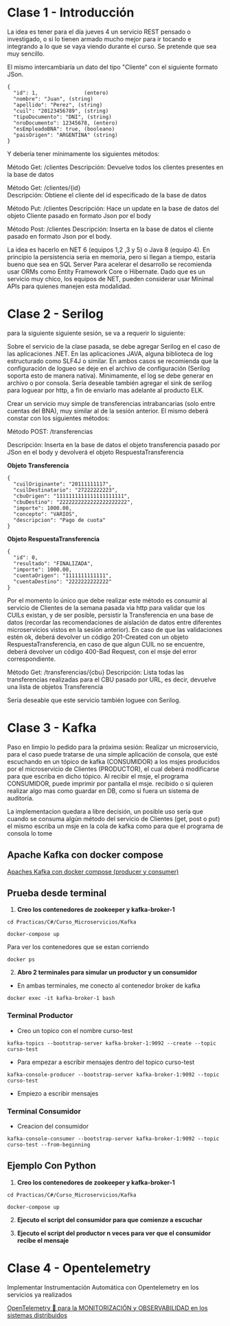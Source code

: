 # Clase 1 - Introducción

La idea es tener para el día jueves 4 un servicio REST pensado o investigado, o si lo tienen armado mucho mejor para ir tocando e integrando a lo que se vaya viendo durante el curso. Se pretende que sea muy sencillo.

El mismo intercambiaría un dato del tipo "Cliente" con el siguiente formato JSon.

```
{
  "id": 1,               (entero)
  "nombre": "Juan", (string)
  "apellido": "Perez", (string)
  "cuil": "20123456789", (string)
  "tipoDocumento": "DNI", (string)
  "nroDocumento": 12345678, (entero)
  "esEmpleadoBNA": true, (booleano)
  "paisOrigen": "ARGENTINA" (string)
}
```

Y debería tener mínimamente los siguientes métodos:

Método Get:  /clientes
Descripción: Devuelve todos los clientes presentes en la base de datos

Método Get:  /clientes/{id}  
Descripción: Obtiene el cliente del id especificado de la base de datos

Método Put:  /clientes
Descripción: Hace un update en la base de datos del objeto Cliente pasado en formato Json por el body

Método Post:  /clientes
Descripción: Inserta en la base de datos el cliente pasado en formato Json por el body.


La idea es hacerlo en NET 6 (equipos 1,2 ,3 y 5) o Java 8 (equipo 4). En principio la persistencia seria en memoria, pero si llegan a tiempo, estaría bueno que sea en SQL Server
Para acelerar el desarrollo se recomienda usar ORMs como Entity Framework Core o Hibernate. Dado que es un servicio muy chico, los equipos de NET, pueden considerar usar Minimal APIs para quienes manejen esta modalidad.

# Clase 2 - Serilog

para la siguiente siguiente sesión, se va a requerir lo siguiente:

 Sobre el servicio de la clase pasada, se debe agregar Serilog en el caso de las aplicaciones .NET. En las aplicaciones JAVA, alguna biblioteca de log estructurado como SLF4J o similar. En ambos casos se recomienda que la configuración de logueo se deje en el archivo de configuración (Serilog soporta esto de manera nativa). Minimamente, el log se debe generar en archivo o por consola.
Sería deseable también agregar el sink de serilog para loguear por http, a fin de enviarlo mas adelante al producto ELK.

Crear un servicio muy simple de transferencias intrabancarias (solo entre cuentas del BNA), muy similar al de la sesión anterior. El mismo deberá constar con los siguientes métodos:

Método POST:  /transferencias

Descripción: Inserta en la base de datos el objeto transferencia pasado por JSon en el body y devolverá el objeto RespuestaTransferencia


**Objeto Transferencia**
```
{
  "cuilOriginante": "20111111117",
  "cuilDestinatario": "27222222223",
  "cbuOrigen": "1111111111111111111111",
  "cbuDestino": "2222222222222222222222",
  "importe": 1000.00,
  "concepto": "VARIOS",
  "descripcion": "Pago de cuota"
}
```

**Objeto RespuestaTransferencia**
```
{
  "id": 0,
  "resultado": "FINALIZADA",
  "importe": 1000.00,
  "cuentaOrigen": "1111111111111",
  "cuentaDestino": "2222222222222"
}
```

Por el momento lo único que debe realizar este método es consumir al servicio de Clientes de la semana pasada via http  para validar que los CUILs existan, y de ser posible, persistir la Transferencia en una base de datos (recordar las recomendaciones de aislación de datos entre diferentes microservicios vistos en la sesión anterior).
En caso de que las validaciones estén ok, deberá devolver un código 201-Created con un objeto RespuestaTransferencia, en caso de que algun CUIL no se encuentre, deberá devolver un código 400-Bad Request, con el msje del error correspondiente.


Método Get:  /transferencias/{cbu}
Descripción: Lista todas las transferencias realizadas para el CBU pasado por URL, es decir, devuelve una lista de objetos Transferencia

Sería deseable que este servicio también loguee con Serilog.

# Clase 3 - Kafka

Paso en limpio lo pedido para la próxima sesión:
Realizar un microservicio, para el caso puede tratarse de una simple aplicación de consola, que esté escuchando en un tópico de kafka (CONSUMIDOR) a los msjes producidos por el microservicio de Clientes (PRODUCTOR), el cual deberá modificarse para que escriba en dicho tópico. Al recibir el msje, el programa CONSUMIDOR, puede imprimir por pantalla el msje. recibido o si quieren realizar algo mas como guardar en DB, como si fuera un sistema de auditoría.

La implementacion quedara a libre decisión, un posible uso sería que cuando se consuma algún método del servicio de Clientes (get, post o put) el mismo escriba un msje en la cola de kafka como para que el programa de consola lo tome

## Apache Kafka con docker compose

[Apaches Kafka con docker compose (producer y consumer)](https://www.youtube.com/watch?v=rhUuD0eA-EQ&list=PLqItYvLE1B78RmAJxvEHk3reDVEk2MM1l&index=2)

## Prueba desde terminal

1. **Creo los contenedores de zookeeper y kafka-broker-1**

```
cd Practicas/C#/Curso_Microservicios/Kafka

docker-compose up
```

Para ver los contenedores que se estan corriendo

```
docker ps
```

2. **Abro 2 terminales para simular un productor y un consumidor**

- En ambas terminales, me conecto al contenedor broker de kafka

```
docker exec -it kafka-broker-1 bash
```

### Terminal Productor

- Creo un topico con el nombre curso-test

```
kafka-topics --bootstrap-server kafka-broker-1:9092 --create --topic curso-test
```

- Para empezar a escribir mensajes dentro del topico curso-test

```
kafka-console-producer --bootstrap-server kafka-broker-1:9092 --topic curso-test
```

- Empiezo a escribir mensajes

### Terminal Consumidor

- Creacion del consumidor

```
kafka-console-consumer --bootstrap-server kafka-broker-1:9092 --topic curso-test --from-beginning
```

## Ejemplo Con Python

1. **Creo los contenedores de zookeeper y kafka-broker-1**

```
cd Practicas/C#/Curso_Microservicios/Kafka

docker-compose up
```

2. **Ejecuto el script del consumidor para que comienze a escuchar**

3. **Ejecuto el script del productor n veces para ver que el consumidor recibe el mensaje**

# Clase 4 - Opentelemetry

Implementar Instrumentación Automática con Opentelemetry en los servicios ya realizados

[OpenTelemetry 🔭 para la MONITORIZACIÓN y OBSERVABILIDAD en los sistemas distribuidos](https://www.youtube.com/watch?v=V8TvJK2hU54)
